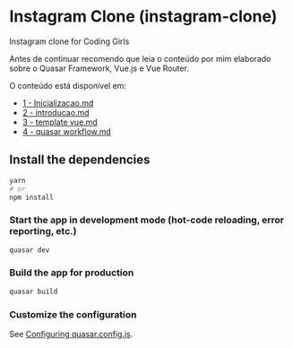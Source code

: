 # Instagram Clone (instagram-clone)

Instagram clone for Coding Girls

Antes de continuar recomendo que leia o conteúdo por mim elaborado sobre o Quasar Framework, Vue.js e Vue Router.

O conteúdo está disponível em:
- [1 - Inicializacao.md](1%20-%20Inicializacao.md)
- [2 - introducao.md](2%20-%20introducao.md)
- [3 - template vue.md](3%20-%20template%20vue.md)
- [4 - quasar workflow.md](4%20-%20quasar%20workflow.md)


## Install the dependencies
```bash
yarn
# or
npm install
```

### Start the app in development mode (hot-code reloading, error reporting, etc.)
```bash
quasar dev
```


### Build the app for production
```bash
quasar build
```

### Customize the configuration
See [Configuring quasar.config.js](https://v2.quasar.dev/quasar-cli-webpack/quasar-config-js).
